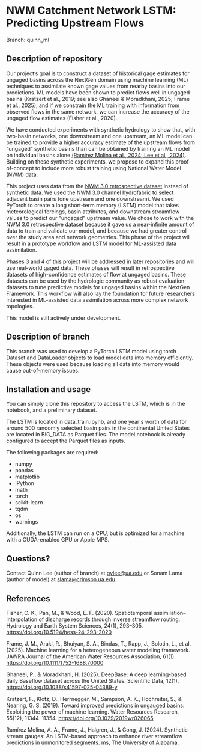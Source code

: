 # NWM Catchment Network LSTM: Predicting Upstream Flows
Branch: quinn_ml

## Description of repository

Our project’s goal is to construct a dataset of historical gage estimates for ungaged basins across the NextGen domain using machine learning (ML) techniques to assimilate known gage values from nearby basins into our predictions. ML models have been shown to predict flows well in ungaged basins (Kratzert et al., 2019; see also Ghaneei & Moradkhani, 2025; Frame et al., 2025), and if we constrain the ML training with information from observed flows in the same network, we can increase the accuracy of the ungaged flow estimates (Fisher et al., 2020). 

We have conducted experiments with synthetic hydrology to show that, with two-basin networks, one downstream and one upstream, an ML model can be trained to provide a higher accuracy estimate of the upstream flows from “ungaged” synthetic basins than can be obtained by training an ML model on individual basins alone [(Ramirez Molina et al., 2024; ](https://github.com/aarm1978/Synthetic_Stream_Gauges) [Lee et al., 2024)](https://github.com/quinnylee/synthetic_stream_gages). Building on these synthetic experiments, we propose to expand this proof-of-concept to include more robust training using National Water Model (NWM) data.

This project uses data from the [NWM 3.0 retrospective dataset](https://github.com/NOAA-Big-Data-Program/bdp-data-docs/blob/main/nwm/README.md) instead of synthetic data. We used the NWM 3.0 channel hydrofabric to select adjacent basin pairs (one upstream and one downstream). We used PyTorch to create a long short-term memory (LSTM) model that takes meteorological forcings, basin attributes, and downstream streamflow values to predict our "ungaged" upstream value. We chose to work with the NWM 3.0 retrospective dataset because it gave us a near-infinite amount of data to train and validate our model, and because we had greater control over the study area and network geometries. This phase of the project will result in a prototype workflow and LSTM model for ML-assisted data assimilation. 

Phases 3 and 4 of this project will be addressed in later repositories and will use real-world gaged data. These phases will result in retrospective datasets of high-confidence estimates of flow at ungaged basins. These datasets can be used by the hydrologic community as robust evaluation datasets to tune predictive models for ungaged basins within the NextGen Framework. This workflow will also lay the foundation for future researchers interested in ML-assisted data assimilation across more complex network topologies.

This model is still actively under development.

## Description of branch
This branch was used to develop a PyTorch LSTM model using torch Dataset and DataLoader objects to load model data into memory efficiently. These objects were used because loading all data into memory would cause out-of-memory issues.

## Installation and usage

You can simply clone this repository to access the LSTM, which is in the notebook, and a preliminary dataset.

The LSTM is located in data_train.ipynb, and one year's worth of data for around 500 randomly selected basin pairs in the continental United States are located in BIG_DATA as Parquet files. The model notebook is already configured to accept the Parquet files as inputs.

The following packages are required:
- numpy
- pandas
- matplotlib
- IPython
- math
- torch
- scikit-learn
- tqdm
- os
- warnings

Additionally, the LSTM can run on a CPU, but is optimized for a machine with a CUDA-enabled GPU or Apple MPS.

## Questions?

Contact Quinn Lee (author of branch) at qylee@ua.edu or Sonam Lama (author of model) at slama@crimson.ua.edu.

## References

Fisher, C. K., Pan, M., & Wood, E. F. (2020). Spatiotemporal assimilation–interpolation of discharge records through inverse streamflow routing. Hydrology and Earth System Sciences, 24(1), 293–305. https://doi.org/10.5194/hess-24-293-2020 

Frame, J. M., Araki, R., Bhuiyan, S. A., Bindas, T., Rapp, J., Bolotin, L., et al. (2025). Machine learning for a heterogeneous water modeling framework. JAWRA Journal of the American Water Resources Association, 61(1). https://doi.org/10.1111/1752-1688.70000 

Ghaneei, P., & Moradkhani, H. (2025). DeepBase: A deep learning-based daily Baseflow dataset across the United States. Scientific Data, 12(1). https://doi.org/10.1038/s41597-025-04389-y 

Kratzert, F., Klotz, D., Herrnegger, M., Sampson, A. K., Hochreiter, S., & Nearing, G. S. (2019). Toward improved predictions in ungauged basins: Exploiting the power of machine learning. Water Resources Research, 55(12), 11344–11354. https://doi.org/10.1029/2019wr026065  

Ramírez Molina, A. A., Frame, J., Halgren, J., & Gong, J. (2024). Synthetic stream gauges: An LSTM-based approach to enhance river streamflow predictions in unmonitored segments. ms, The University of Alabama. 
